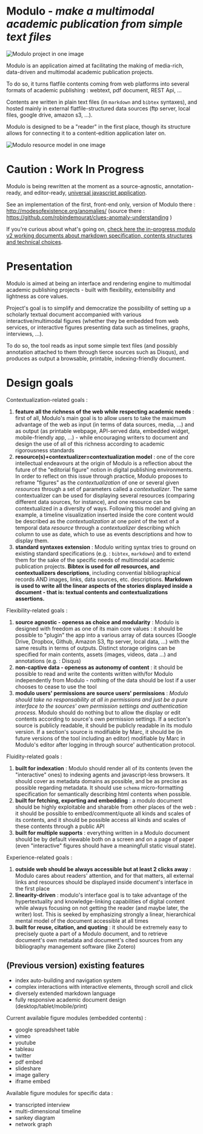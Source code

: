 Modulo - *make a multimodal academic publication from simple text files*
==========

![Modulo project in one image](https://raw.githubusercontent.com/robindemourat/modulo/master/specification/assets/modulo-project.png)


Modulo is an application aimed at facilitating the making of media-rich, data-driven and multimodal academic publication projects.

To do so, it turns flatfile contents coming from web platforms into several formats of academic publishing : webtext, pdf document, REST Api, ...

Contents are written in plain text files (in ``markdown`` and ``bibtex`` syntaxes), and hosted mainly in external flatfile-structured data sources (ftp server, local files, google drive, amazon s3, ...).

Modulo is designed to be a "reader" in the first place, though its structure allows for connecting it to a content-edition application later on.

![Modulo resource model in one image](https://raw.githubusercontent.com/robindemourat/modulo/master/specification/assets/modulo-context.png)


# Caution : Work In Progress

Modulo is being rewritten at the moment as a source-agnostic, annotation-ready, and editor-ready, [universal javascript application](https://medium.com/@mjackson/universal-javascript-4761051b7ae9).

See an implementation of the first, front-end only, version of Modulo there : http://modesofexistence.org/anomalies/ (source there : https://github.com/robindemourat/clues-anomaly-understanding )

If you're curious about what's going on, [check here the in-progress modulo v2 working documents about markdown specification, contents structures and technical choices](https://github.com/robindemourat/modulo/tree/master/specification).


# Presentation

Modulo is aimed at being an interface and rendering engine to multimodal academic publishing projects - built with flexibility, extensibility and lightness as core values.

Project's goal is to simplify and democratize the possibility of setting up a scholarly textual document accompanied with various interactive/multimodal figures (whether they be embedded from web services, or interactive figures presenting data such as timelines, graphs, interviews, ...).

To do so, the tool reads as input some simple text files (and possibly annotation attached to them through tierce sources such as Disqus), and produces as output a browsable, printable, indexing-friendly document.

# Design goals

Contextualization-related goals :

1. **feature all the richness of the web while respecting academic needs** : first of all, Modulo's main goal is to allow users to take the maximum advantage of the web as input (in terms of data sources, media, ...) and as output (as printable webpage, API-served data, embedded widget, mobile-friendly app, ...) - while encouraging writers to document and design the use of all of this richness according to academic rigorousness standards
1. **resource(s)+contextualizer=contextualization model** : one of the core intellectual endeavours at the origin of Modulo is a reflection about the future of the "editorial figure" notion in digital publishing environments. In order to reflect on this issue through practice, Modulo proposes to reframe "figures" as the *contextualization* of one or several given *resources*  through a set of parameters called a *contextualizer*. The same contextualizer can be used for displaying several resources (comparing different data sources, for instance), and one resource can be contextualized in a diversity of ways. Following this model and giving an example, a timeline visualization inserted inside the core content would be described as the *contextualization* at one point of the text of a temporal data *resource* through a *contextualizer* describing which column to use as date, which to use as events descriptions and how to display them.
1. **standard syntaxes extension** : Modulo writing syntax tries to ground on existing standard specifications (e.g. : ``bibtex``, ``markdown``) and to extend them for the sake of the specific needs of multimodal academic publication projects. **Bibtex is used for *all* resources, and contextualizers descriptions**, including convential bibliographical records AND images, links, data sources, etc. descriptions. **Markdown is used to write all the linear aspects of the stories displayed inside a document - that is: textual contents and contextualizations assertions.**

Flexibility-related goals :

1. **source agnostic - openess as choice and modularity** : Modulo is designed with freedom as one of its main core values : it should be possible to "plugin" the app into a various array of data sources (Google Drive, Dropbox, Github, Amazon S3, ftp server, local data, ...) with the same results in terms of outputs. Distinct storage origins can be specified for main contents, assets (images, videos, data ...) and annotations (e.g. : Disqus)
1. **non-captive data - openess as autonomy of content** : it should be possible to read and write the contents written with/for Modulo independently from Modulo - nothing of the data should be lost if a user chooses to cease to use the tool
1. **modulo users' permissions are source users' permissions** : *Modulo should take no responsability at all in permissions and just be a pure interface to the sources' own permission settings and authentication process.* Modulo should do nothing but to allow the display or edit contents according to source's own permission settings. If a section's source is publicly readable, it should be publicly readable in its modulo version. If a section's source is modifiable by Marc, it should be (in future versions of the tool including an editor) modifiable by Marc in Modulo's editor after logging in through source' authentication protocol.

Fluidity-related goals :

1. **built for indexation** : Modulo should render all of its contents (even the "interactive" ones) to indexing agents and javascript-less browsers. It should cover as metadata domains as possible, and be as precise as possible regarding metadata. It should use ``schema`` micro-formatting specification for semantically describing html contents when possible.
1. **built for fetching, exporting and embedding** : a modulo document should be highly exploitable and sharable from other places of the web : it should be possible to embed/comment/quote all kinds and scales of its contents, and it should be possible access all kinds and scales of these contents through a public API
1. **built for multiple supports** : everything written in a Modulo document should be by default viewable both on a screen and on a page of paper (even "interactive" figures should have a meaningfull static visual state).

Experience-related goals :

1. **outside web should be always accessible but at least 2 clicks away** : Modulo cares about readers' attention, and for that matters, all external links and resources should be displayed inside document's interface in the first place
1. **linearity-driven** : modulo's interface goal is to take advantage of the hypertextuality and knowledge-linking capabilities of digital content while always focusing on not getting the reader (and maybe later, the writer) lost. This is seeked by emphasizing strongly a linear, hierarchical mental model of the document accessible at all times
2. **built for reuse, citation, and quoting** : it should be extremely easy to precisely quote a part of a Modulo document, and to retrieve document's own metadata and document's cited sources from any bibliography management software (like Zotero)


## (Previous version) existing features

* index auto-building and navigation system
* complex interactions with interactive elements, through scroll and click
* diversely extended markdown language
* fully responsive academic document design (desktop/tablet/mobile/print)

Current available figure modules (embedded contents) :
* google spreadsheet table
* vimeo
* youtube
* tableau
* twitter
* pdf embed
* slideshare
* image gallery
* iframe embed

Available figure modules for specific data :
* transcripted interview
* multi-dimensional timeline
* sankey diagram
* network graph

